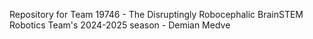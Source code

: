 Repository for Team 19746 - The Disruptingly Robocephalic BrainSTEM Robotics Team's 2024-2025 season - Demian Medve
